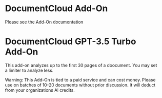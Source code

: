 
# DocumentCloud Add-On

[Please see the Add-On documentation](https://github.com/MuckRock/documentcloud-hello-world-addon/wiki/)

# DocumentCloud GPT-3.5 Turbo Add-On
 
This add-on analyzes up to the first 30 pages of a doocument. You may set a limiter to analyze less. 

Warning: This Add-On is tied to a paid service and can cost money. Please use
on batches of 10-20 documents without prior discussion.  It will deduct from
your organizations AI credits.



